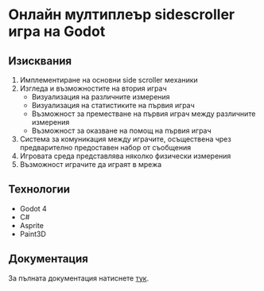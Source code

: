 
# Онлайн мултиплеър sidescroller игра на Godot

## Изисквания
1. Имплементиране на основни side scroller механики
2. Изгледа и възможностите на втория играч
   - Визуализация на различните измерения 
   - Визуализация на статистиките на първия играч
   - Възможност за преместване на първия играч между различните измерения
   - Възможност за оказване на помощ на първия играч
3. Система за комуникация между играчите, осъществена чрез предварително предоставен набор от съобщения
4. Игровата среда представлява няколко физически измерения 
5. Възможност играчите да играят в мрежа

## Технологии
 - Godot 4
 - C#
 - Asprite
 - Paint3D
## Документация
За пълната документация натиснете [тук](https://docs.google.com/document/d/1PcilpeKvRgIbRKBYKg5sHpUSGqiZpOD-fb2OnZlmyLU/edit?usp=sharing).
